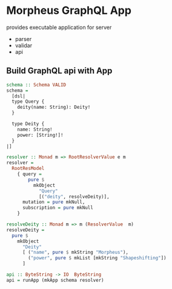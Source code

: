 # Morpheus GraphQL App

provides executable application for server

- parser
- validar
- api

## Build GraphQL api with App

```hs
schema :: Schema VALID
schema =
  [dsl|
  type Query {
    deity(name: String): Deity!
  }

  type Deity {
    name: String!
    power: [String!]!
  }
|]

resolver :: Monad m => RootResolverValue e m
resolver =
  RootResModel
    { query =
        pure $
          mkObject
            "Query"
            [("deity", resolveDeity)],
      mutation = pure mkNull,
      subscription = pure mkNull
    }

resolveDeity :: Monad m => m (ResolverValue  m)
resolveDeity =
  pure $
    mkObject
      "Deity"
      [ ("name", pure $ mkString "Morpheus"),
        ("power", pure $ mkList [mkString "Shapeshifting"])
      ]

api :: ByteString -> IO  ByteString
api = runApp (mkApp schema resolver)
```

